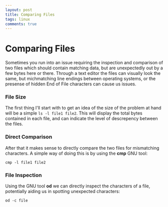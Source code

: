 ```yaml
---
layout: post
title: Comparing Files
tags: linux
comments: true
---
```


# Comparing Files

Sometimes you run into an issue requiring the inspection and comparison of two files which should contain matching data, but are unexpectedly out by a few bytes here or there. Through a text editor the files can visually look the same, but michmatching line endings between operating systems, or the presense of hidden End of File characters can cause us issues.

### File Size

The first thing I'll start with to get an idea of the size of the problem at hand will be a simple `ls -l file1 file2`. This will display the total bytes contained in each file, and can indicate the level of descrepency between the files.

### Direct Comparison

After that it makes sense to directly compare the two files for mismatching characters. A simple way of doing this is by using the **cmp** GNU tool:

`cmp -l file1 file2` 

### File Inspection

Using the GNU tool **od** we can directly inspect the characters of a file, potentially aiding us in spotting unexpected characters:

`od -c file`

